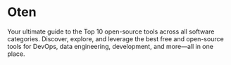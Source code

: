 # Oten
Your ultimate guide to the Top 10 open-source tools across all software categories. Discover, explore, and leverage the best free and open-source tools for DevOps, data engineering, development, and more—all in one place.
